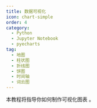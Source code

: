 ```yaml
---
title: 数据可视化
icon: chart-simple
order: 4
category:
  - Python
  - Jupyter Notebook
  - pyecharts
tag:
  - 地图
  - 柱状图
  - 折线图
  - 饼图
  - 时间轴
  - 词云图
---
```


本教程将指导你如何制作可视化图表 。

<!-- more -->